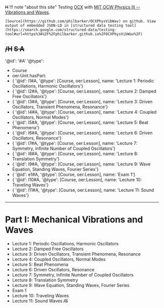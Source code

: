 ~~H~~
!!! note "about this site"
    Testing [OCX](https://k12ocx.github.io/k12ocx-specs/) with [MIT OCW Physics III -- Vibrations and Waves](https://ocw.mit.edu/courses/physics/8-03sc-physics-iii-vibrations-and-waves-fall-2016/).

    [Source](https://github.com/philbarker/OCXPhysVibWav) on github. View output of embedded JSON-LD in [structured data testing tool](https://search.google.com/structured-data/testing-tool#url=https%3A%2F%2Fphilbarker.github.io%2FOCXPhysVibWav%2F)
~~/H~~
~~S A~~
---
'@id': '#A'
'@type':
  - Course
  - oer:Unit
hasPart:
  - { '@id': l1#A, '@type': [Course, oer:Lesson], name: 'Lecture 1: Periodic Oscillations, Harmonic Oscillators'}
  - { '@id': l2#A, '@type': [Course, oer:Lesson], name: 'Lecture 2: Damped Free Oscillators'}
  - { '@id': l3#A, '@type': [Course, oer:Lesson], name: 'Lecture 3: Driven Oscillators, Transient Phenomena, Resonance'}
  - { '@id': l4#A, '@type': [Course, oer:Lesson], name: 'Lecture 4: Coupled Oscillators, Normal Modes'}
  - { '@id': l5#A, '@type': [Course, oer:Lesson], name: 'Lecture 5: Beat Phenomena'}
  - { '@id': l6#A, '@type': [Course, oer:Lesson], name: 'Lecture 6: Driven Oscillators, Resonance'}
  - { '@id': l7#A, '@type': [Course, oer:Lesson], name: 'Lecture 7: Symmetry, Infinite Number of Coupled Oscillators'}
  - { '@id': l8#A, '@type': [Course, oer:Lesson], name: 'Lecture 8: Translation Symmetry'}
  - { '@id': l9#A, '@type': [Course, oer:Lesson], name: 'Lecture 9: Wave Equation, Standing Waves, Fourier Series'}
  - { '@id': e1#A, '@type': [Course, oer:Lesson], name: 'Exam 1'}
  - { '@id': l10#A, '@type': [Course, oer:Lesson], name: 'Lecture 10: Traveling Waves'}
  - { '@id': l11#A, '@type': [Course, oer:Lesson], name: 'Lecture 11: Sound Waves'}
---
# Part I: Mechanical Vibrations and Waves
- Lecture 1: Periodic Oscillations, Harmonic Oscillators
- Lecture 2: Damped Free Oscillators
- Lecture 3: Driven Oscillators, Transient Phenomena, Resonance
- Lecture 4: Coupled Oscillators, Normal Modes
- Lecture 5: Beat Phenomena
- Lecture 6: Driven Oscillators, Resonance
- Lecture 7: Symmetry, Infinite Number of Coupled Oscillators
- Lecture 8: Translation Symmetry
- Lecture 9: Wave Equation, Standing Waves, Fourier Series
- Exam 1
- Lecture 10: Traveling Waves
- Lecture 11: Sound Waves
~~/S~~
